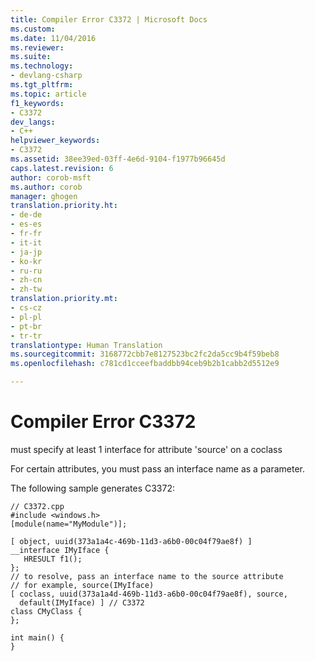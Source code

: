 ```yaml
---
title: Compiler Error C3372 | Microsoft Docs
ms.custom: 
ms.date: 11/04/2016
ms.reviewer: 
ms.suite: 
ms.technology:
- devlang-csharp
ms.tgt_pltfrm: 
ms.topic: article
f1_keywords:
- C3372
dev_langs:
- C++
helpviewer_keywords:
- C3372
ms.assetid: 38ee39ed-03ff-4e6d-9104-f1977b96645d
caps.latest.revision: 6
author: corob-msft
ms.author: corob
manager: ghogen
translation.priority.ht:
- de-de
- es-es
- fr-fr
- it-it
- ja-jp
- ko-kr
- ru-ru
- zh-cn
- zh-tw
translation.priority.mt:
- cs-cz
- pl-pl
- pt-br
- tr-tr
translationtype: Human Translation
ms.sourcegitcommit: 3168772cbb7e8127523bc2fc2da5cc9b4f59beb8
ms.openlocfilehash: c781cd1cceefbaddbb94ceb9b2b1cabb2d5512e9

---
```

# Compiler Error C3372
must specify at least 1 interface for attribute 'source' on a coclass  
  
 For certain attributes, you must pass an interface name as a parameter.  
  
 The following sample generates C3372:  
  
```  
// C3372.cpp  
#include <windows.h>  
[module(name="MyModule")];  
  
[ object, uuid(373a1a4c-469b-11d3-a6b0-00c04f79ae8f) ]  
__interface IMyIface {  
   HRESULT f1();  
};  
// to resolve, pass an interface name to the source attribute  
// for example, source(IMyIface)  
[ coclass, uuid(373a1a4d-469b-11d3-a6b0-00c04f79ae8f), source,   
  default(IMyIface) ] // C3372  
class CMyClass {  
};  
  
int main() {  
}  
```


<!--HONumber=Jan17_HO1-->


